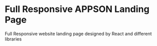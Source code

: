 # Full Responsive APPSON Landing Page

Full Responsive website landing page designed by React and different libraries
